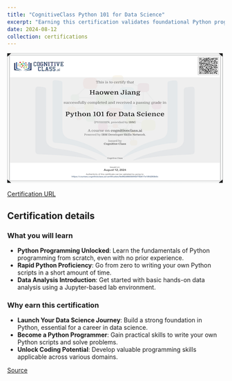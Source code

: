 ```yaml
---
title: "CognitiveClass Python 101 for Data Science"
excerpt: "Earning this certification validates foundational Python programming skills, preparing earners for data science and various programming roles.<br/><img src='/images/cognitive-class-python101-for-data-science.png'>"
date: 2024-08-12
collection: certifications
---
```


![](/images/cognitive-class-python101-for-data-science.png)

[Certification URL](https://courses.cognitiveclass.ai/certificates/9e992d6605644ef78e617e18fd293b0c)

## Certification details

### What you will learn

- **Python Programming Unlocked**: Learn the fundamentals of Python programming from scratch, even with no prior experience.
- **Rapid Python Proficiency**:  Go from zero to writing your own Python scripts in a short amount of time.
- **Data Analysis Introduction**: Get started with basic hands-on data analysis using a Jupyter-based lab environment.

### Why earn this certification

- **Launch Your Data Science Journey**: Build a strong foundation in Python, essential for a career in data science.
- **Become a Python Programmer**:  Gain practical skills to write your own Python scripts and solve problems.
- **Unlock Coding Potential**:  Develop valuable programming skills applicable across various domains.

[Source](https://cognitiveclass.ai/courses/python-for-data-science)
